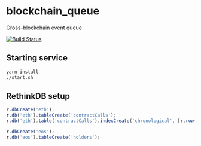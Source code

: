 # blockchain_queue
Cross-blockchain event queue

[![Build Status](https://travis-ci.org/DucaturFw/blockchain_queue.svg?branch=master)](https://travis-ci.org/DucaturFw/blockchain_queue)

## Starting service
```bash
yarn install
./start.sh
```

## RethinkDB setup
```js
r.dbCreate('eth');
r.db('eth').tableCreate('contractCalls');
r.db('eth').table('contractCalls').indexCreate('chronological', [r.row('blockNumber'), r.row('logIndex')]);

r.dbCreate('eos');
r.db('eos').tableCreate('holders');
```
